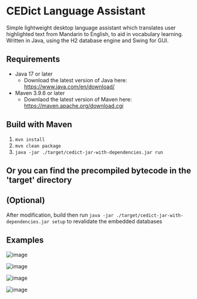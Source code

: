 # CEDict Language Assistant
Simple lightweight desktop language assistant which translates user highlighted text from Mandarin to English, to aid in vocabulary learning. Written in Java, using the H2 database engine and Swing for GUI.  

## Requirements
- Java 17 or later
  - Download the latest version of Java here: https://www.java.com/en/download/
- Maven 3.9.6 or later
  - Downlaod the latest version of Maven here: https://maven.apache.org/download.cgi

 ## Build with Maven
 1. ```mvn install```
 2. ```mvn clean package```
 3. ```java -jar ./target/cedict-jar-with-dependencies.jar run```

## Or you can find the precompiled bytecode in the 'target' directory

## (Optional)
After modification, build then run ```java -jar ./target/cedict-jar-with-dependencies.jar setup``` to revalidate the embedded databases

## Examples
![image](https://github.com/davidhaoyan/CEDictLanguageAssistant/assets/60042375/808cf71b-2944-409d-9b80-ddb2824c2282)

![image](https://github.com/davidhaoyan/CEDictLanguageAssistant/assets/60042375/ae500def-ad4d-4554-bcce-6dbf9af4d563)

![image](https://github.com/davidhaoyan/CEDictLanguageAssistant/assets/60042375/622de0ba-2d4d-48f4-a6b7-38e93da982d2)

![image](https://github.com/davidhaoyan/CEDictLanguageAssistant/assets/60042375/57c5678e-aee4-4919-83f4-24565beca0c7)


